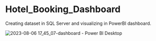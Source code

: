 # Hotel_Booking_Dashboard
Creating dataset in SQL Server and visualizing in PowerBI dashboard.


![2023-08-06 17_45_07-dashboard - Power BI Desktop](https://github.com/sinanbertan/Hotel_Booking_Dashboard/assets/53506972/195c725d-7eaf-4ee9-9f9b-c62253a4e922)
